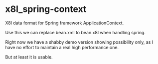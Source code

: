 # x8l_spring-context

X8l data format for Spring framework ApplicationContext.

Use this we can replace bean.xml to bean.x8l when handling spring.

Right now we have a shabby demo version showing possibility only,
as I have no effort to maintain a real high performance one.

But at least it is usable.
